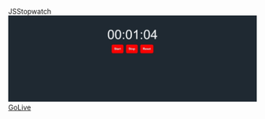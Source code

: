 JSStopwatch
![logo](https://github.com/lalitUnstopable/JSStopwatch/blob/master/images/JS-StopWatch.jpg)
[GoLive](https://flourishing-faloodeh-baec92.netlify.app/)

